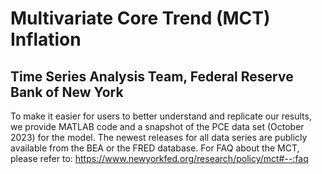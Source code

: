 # Multivariate Core Trend (MCT) Inflation
## Time Series Analysis Team, Federal Reserve Bank of New York
To make it easier for users to better understand and replicate our results, we provide MATLAB code and a snapshot of the PCE data set (October 2023) for the model. The newest releases for all data series are publicly available from the BEA or the FRED database. For FAQ about the MCT, please refer to: https://www.newyorkfed.org/research/policy/mct#--:faq
